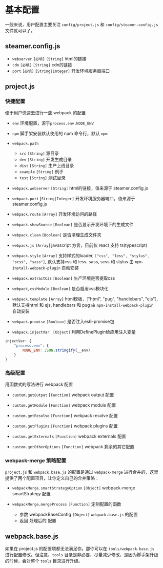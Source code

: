 # 基本配置

一般来说，用户配置主要关注 `config/project.js` 和 `config/steamer.config.js` 文件就可以了。

## steamer.config.js

* `webserver` `[必填]` `[String]` html的链接
* `cdn`  `[必填]` `[String]` cdn的链接
* `port`  `[必填]` `[String|Integer]` 开发环境服务器端口

## project.js

### 快捷配置

便于用户快速去进行一些 webpack 的配置

* `env` 环境配置，源于`process.env.NODE_ENV`

* `npm` 脚手架安装默认使用的 npm 命令行，默认 `npm`

* `webpack.path`
    - `src`  `[String]` 源目录
    - `dev` `[String]` 开发生成目录
    - `dist` `[String]` 生产上线目录
    - `example` `[String]` 例子
    - `test` `[String]` 测试目录

* `webpack.webserver` `[String]` html的链接，值来源于 steamer.config.js
* `webpack.port` [`String|Integer]` 开发环境服务器端口，值来源于 steamer.config.js
* `webpack.route` `[Array]` 开发环境访问的路径

* `webpack.showSource` `[Boolean]` 是否显示开发环境下的生成文件

* `webpack.clean` `[Boolean]` 是否清理生成文件夹

* `webpack.js` `[Array`] javascript 方言，目前仅 react 支持 ts(typescript)

* `webpack.style` `[Array]` 支持样式的loader, `["css", "less", "stylus", "scss", "sass"]`, 默认支持css 和 less. sass, scss 和 stylus 由 `npm-install-webpack-plugin` 自动安装

* `webpack.extractCss` `[Boolean]` 生产环境是否提取css

* `webpack,cssModule` `[Boolean]` 是否启用css模块化

* `webpack.template` `[Array]` html模板，["html", "pug", "handlebars", "ejs"], 默认支持html 和 ejs, handlebars 和 pug 由 `npm-install-webpack-plugin` 自动安装

* `webpack.promise` `[Boolean]` 是否注入es6-promise包

* `webpack.injectVar ` `[Object]` 利用DefinePlugin给应用注入变量
```javascript
injectVar: {
    "process.env": {
        NODE_ENV: JSON.stringify(__env)
    }
}
```


### 高级配置

用函数式的写法进行 webpack 配置

* `custom.getOutput` `[Function]` webpack output 配置

* `custom.getModule` `[Function]` webpack module 配置

* `custom.getResolve` `[Function]` webpack resolve 配置

* `custom.getPlugins` `[Function]` webpack plugins 配置

* `custom.getExternals` `[Function]` webpack externals 配置

* `custom.getOtherOptions` `[Function]` webpack 剩余的其它配置

### webpack-merge 策略配置
`project.js` 和 `webpack.base.js` 的配置是通过 `webpack-merge` 进行合并的，这里提供了两个配置项目，让你定义自己的合并策略：

* `webpackMerge.smartStrategyOption` `[Object]` webpack-merge smartStrategy 配置

* `webpackMerge.mergeProcess` `[Function]` 定制配置的函数
    - 参数 webpackBaseConfig `[Object]` `webpack.base.js` 的配置
    - 返回 处理后的 配置

## webpack.base.js
如果在 project.js 的配置项都无法满足你，那你可以在 `tools/webpack.base.js` 进行配置修改。但注意，`tools` 目录是非必要，尽量减少修改，是因为脚手架升级的时候，会对整个 `tools` 目录进行升级。